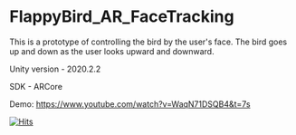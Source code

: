 # FlappyBird_AR_FaceTracking


This is a prototype of controlling the bird by the user's face. The bird goes up and down as the user looks upward and downward.

Unity version - 2020.2.2

SDK - ARCore

Demo: https://www.youtube.com/watch?v=WaqN71DSQB4&t=7s

[![Hits](https://hits.seeyoufarm.com/api/count/incr/badge.svg?url=https%3A%2F%2Fgithub.com%2Fsv955%2FFlappyBird_AR_FaceTracking&count_bg=%2379C83D&title_bg=%23555555&icon=&icon_color=%23E7E7E7&title=hits&edge_flat=false)](https://hits.seeyoufarm.com)
